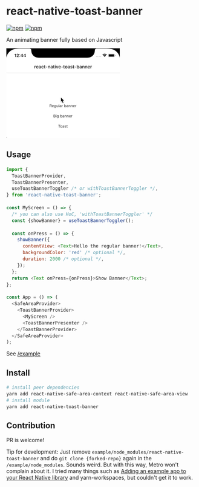 # react-native-toast-banner

[![npm](https://img.shields.io/npm/v/react-native-toast-banner.svg)](https://www.npmjs.com/package/react-native-toast-banner) [![npm](https://img.shields.io/npm/dm/react-native-toast-banner.svg)](https://www.npmjs.com/package/react-native-toast-banner)

An animating banner fully based on Javascript

<img src="https://github.com/benevbright/react-native-toast-banner/blob/master/docs/demo.gif?raw=true">

## Usage

```js
import {
  ToastBannerProvider,
  ToastBannerPresenter,
  useToastBannerToggler /* or withToastBannerToggler */,
} from 'react-native-toast-banner';

const MyScreen = () => {
  /* you can also use HoC, 'withToastBannerToggler' */
  const {showBanner} = useToastBannerToggler();

  const onPress = () => {
    showBanner({
      contentView: <Text>Hello the regular banner!</Text>,
      backgroundColor: 'red' /* optional */,
      duration: 2000 /* optional */,
    });
  };
  return <Text onPress={onPress}>Show Banner</Text>;
};

const App = () => (
  <SafeAreaProvider>
    <ToastBannerProvider>
      <MyScreen />
      <ToastBannerPresenter />
    </ToastBannerProvider>
  </SafeAreaProvider>
);
```

See [/example](https://github.com/benevbright/react-native-toast-banner/tree/master/example/src)

## Install

```bash
# install peer dependencies
yarn add react-native-safe-area-context react-native-safe-area-view
# install module
yarn add react-native-toast-banner
```

## Contribution

PR is welcome!

Tip for development: Just remove `example/node_modules/react-native-toast-banner` and do `git clone {forked-repo}` again in the `/example/node_modules`. Sounds weird. But with this way, Metro won't complain about it. I tried many things such as [Adding an example app to your React Native library](https://callstack.com/blog/adding-an-example-app-to-your-react-native-library/) and yarn-workspaces, but couldn't get it to work.
